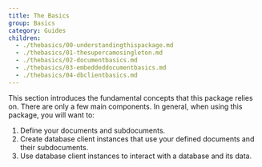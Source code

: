 ```yaml
---
title: The Basics
group: Basics
category: Guides
children:
  - ./thebasics/00-understandingthispackage.md
  - ./thebasics/01-thesupercamosingleton.md
  - ./thebasics/02-documentbasics.md
  - ./thebasics/03-embeddeddocumentbasics.md
  - ./thebasics/04-dbclientbasics.md
---
```


This section introduces the fundamental concepts that this package relies on. There are only a few main components. In general, when using this package, you will want to:

1. Define your documents and subdocuments.
2. Create database client instances that use your defined documents and their subdocuments.
3. Use database client instances to interact with a database and its data.